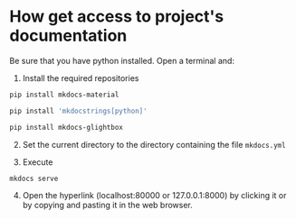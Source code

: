 # How get access to project's documentation

Be sure that you have python installed. Open a terminal and:

1. Install the required repositories

```sh
pip install mkdocs-material
```

```sh
pip install 'mkdocstrings[python]'
```

```sh
pip install mkdocs-glightbox
```

2. Set the current directory to the directory containing the file `mkdocs.yml`

3. Execute

```sh
mkdocs serve
```

4. Open the hyperlink (localhost:80000 or 127.0.0.1:8000) by clicking it or by copying and pasting it in the web browser.